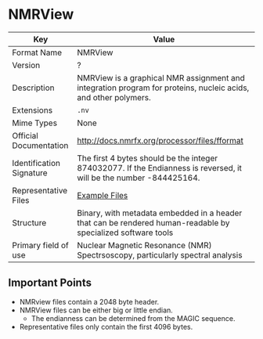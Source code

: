 # NMRView

| Key   | Value  |
| --- | --- |
| Format Name   | NMRView  |
| Version   | ? |
| Description   | NMRView is a graphical NMR assignment and integration program for proteins, nucleic acids, and other polymers. |
| Extensions    | `.nv` |
| Mime Types    | None |
| Official Documentation    | http://docs.nmrfx.org/processor/files/fformat |
| Identification Signature    | The first 4 bytes should be the integer 874032077.  If the Endianness is reversed, it will be the number -844425164. |
| Representative Files    | [ Example Files ](example-files) |
| Structure | Binary, with metadata embedded in a header that can be rendered human-readable by specialized software tools |
| Primary field of use | Nuclear Magnetic Resonance (NMR) Spectrsoscopy, particularly spectral analysis |

## Important Points

* NMRview files contain a 2048 byte header.
* NMRView files can be either big or little endian.
  * The endianness can be determined from the MAGIC sequence.
* Representative files only contain the first 4096 bytes.
